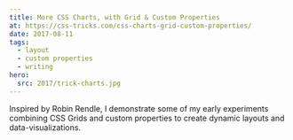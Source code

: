 ```yaml
---
title: More CSS Charts, with Grid & Custom Properties
at: https://css-tricks.com/css-charts-grid-custom-properties/
date: 2017-08-11
tags:
  - layout
  - custom properties
  - writing
hero:
  src: 2017/trick-charts.jpg
---
```


Inspired by Robin Rendle,
I demonstrate some of my early experiments
combining CSS Grids and custom properties
to create dynamic layouts and data-visualizations.
